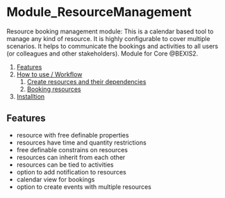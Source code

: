 # Module_ResourceManagement
Resource booking management module: This is a calendar based tool to manage any kind of resource. It is highly configurable to cover multiple scenarios. It helps to communicate the bookings and activities to all users (or colleagues and other stakeholders). Module for Core @BEXIS2.

1. [Features](#Features)
2. [How to use / Workflow](#how_to)
    1. [Create resources and their dependencies](#resource_creation)
    2. [Booking resources](#booking_resources)
3. [Installtion](#install)


## Features<a name="features"></a>
- resource with free definable properties
- resources have time and quantity restrictions
- free definable constrains on resources
- resources can inherit from each other
- resources can be tied to activities
- option to add notification to resources
- calendar view for bookings
- option to create events with multiple resources
